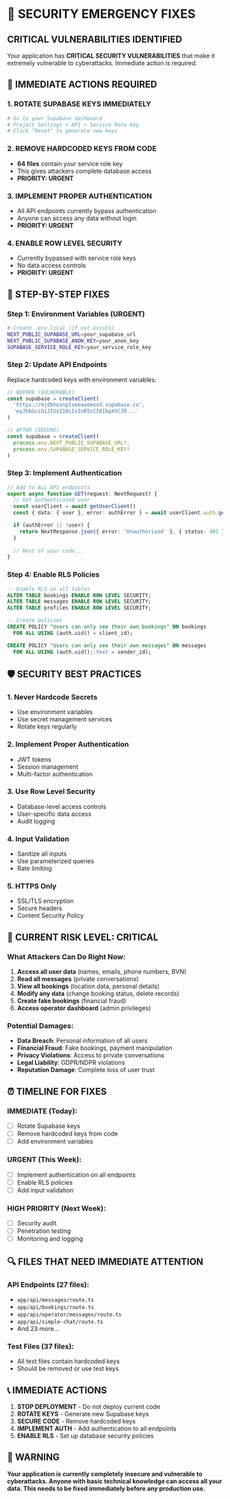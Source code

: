 # 🚨 SECURITY EMERGENCY FIXES

## CRITICAL VULNERABILITIES IDENTIFIED

Your application has **CRITICAL SECURITY VULNERABILITIES** that make it extremely vulnerable to cyberattacks. Immediate action is required.

## 🚨 IMMEDIATE ACTIONS REQUIRED

### 1. **ROTATE SUPABASE KEYS IMMEDIATELY**
```bash
# Go to your Supabase dashboard
# Project Settings > API > Service Role Key
# Click "Reset" to generate new keys
```

### 2. **REMOVE HARDCODED KEYS FROM CODE**
- **64 files** contain your service role key
- This gives attackers complete database access
- **PRIORITY: URGENT**

### 3. **IMPLEMENT PROPER AUTHENTICATION**
- All API endpoints currently bypass authentication
- Anyone can access any data without login
- **PRIORITY: URGENT**

### 4. **ENABLE ROW LEVEL SECURITY**
- Currently bypassed with service role keys
- No data access controls
- **PRIORITY: URGENT**

## 🔧 STEP-BY-STEP FIXES

### Step 1: Environment Variables (URGENT)
```bash
# Create .env.local (if not exists)
NEXT_PUBLIC_SUPABASE_URL=your_supabase_url
NEXT_PUBLIC_SUPABASE_ANON_KEY=your_anon_key
SUPABASE_SERVICE_ROLE_KEY=your_service_role_key
```

### Step 2: Update API Endpoints
Replace hardcoded keys with environment variables:
```typescript
// BEFORE (VULNERABLE)
const supabase = createClient(
  'https://mjdbhusnplveeaveeovd.supabase.co',
  'eyJhbGciOiJIUzI1NiIsInR5cCI6IkpXVCJ9...'
)

// AFTER (SECURE)
const supabase = createClient(
  process.env.NEXT_PUBLIC_SUPABASE_URL!,
  process.env.SUPABASE_SERVICE_ROLE_KEY!
)
```

### Step 3: Implement Authentication
```typescript
// Add to ALL API endpoints
export async function GET(request: NextRequest) {
  // Get authenticated user
  const userClient = await getUserClient()
  const { data: { user }, error: authError } = await userClient.auth.getUser()

  if (authError || !user) {
    return NextResponse.json({ error: 'Unauthorized' }, { status: 401 })
  }
  
  // Rest of your code...
}
```

### Step 4: Enable RLS Policies
```sql
-- Enable RLS on all tables
ALTER TABLE bookings ENABLE ROW LEVEL SECURITY;
ALTER TABLE messages ENABLE ROW LEVEL SECURITY;
ALTER TABLE profiles ENABLE ROW LEVEL SECURITY;

-- Create policies
CREATE POLICY "Users can only see their own bookings" ON bookings
  FOR ALL USING (auth.uid() = client_id);

CREATE POLICY "Users can only see their own messages" ON messages
  FOR ALL USING (auth.uid()::text = sender_id);
```

## 🛡️ SECURITY BEST PRACTICES

### 1. **Never Hardcode Secrets**
- Use environment variables
- Use secret management services
- Rotate keys regularly

### 2. **Implement Proper Authentication**
- JWT tokens
- Session management
- Multi-factor authentication

### 3. **Use Row Level Security**
- Database-level access controls
- User-specific data access
- Audit logging

### 4. **Input Validation**
- Sanitize all inputs
- Use parameterized queries
- Rate limiting

### 5. **HTTPS Only**
- SSL/TLS encryption
- Secure headers
- Content Security Policy

## 🚨 CURRENT RISK LEVEL: CRITICAL

### What Attackers Can Do Right Now:
1. **Access all user data** (names, emails, phone numbers, BVN)
2. **Read all messages** (private conversations)
3. **View all bookings** (location data, personal details)
4. **Modify any data** (change booking status, delete records)
5. **Create fake bookings** (financial fraud)
6. **Access operator dashboard** (admin privileges)

### Potential Damages:
- **Data Breach**: Personal information of all users
- **Financial Fraud**: Fake bookings, payment manipulation
- **Privacy Violations**: Access to private conversations
- **Legal Liability**: GDPR/NDPR violations
- **Reputation Damage**: Complete loss of user trust

## ⏰ TIMELINE FOR FIXES

### IMMEDIATE (Today):
- [ ] Rotate Supabase keys
- [ ] Remove hardcoded keys from code
- [ ] Add environment variables

### URGENT (This Week):
- [ ] Implement authentication on all endpoints
- [ ] Enable RLS policies
- [ ] Add input validation

### HIGH PRIORITY (Next Week):
- [ ] Security audit
- [ ] Penetration testing
- [ ] Monitoring and logging

## 🔍 FILES THAT NEED IMMEDIATE ATTENTION

### API Endpoints (27 files):
- `app/api/messages/route.ts`
- `app/api/bookings/route.ts`
- `app/api/operator/messages/route.ts`
- `app/api/simple-chat/route.ts`
- And 23 more...

### Test Files (37 files):
- All test files contain hardcoded keys
- Should be removed or use test keys

## 📞 IMMEDIATE ACTIONS

1. **STOP DEPLOYMENT** - Do not deploy current code
2. **ROTATE KEYS** - Generate new Supabase keys
3. **SECURE CODE** - Remove hardcoded keys
4. **IMPLEMENT AUTH** - Add authentication to all endpoints
5. **ENABLE RLS** - Set up database security policies

## 🚨 WARNING

**Your application is currently completely insecure and vulnerable to cyberattacks. Anyone with basic technical knowledge can access all your data. This needs to be fixed immediately before any production use.**

